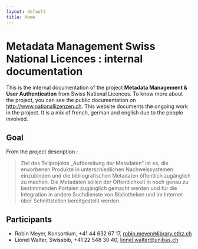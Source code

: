 ```yaml
---
layout: default
title: Home
---
```


# Metadata Management Swiss National Licences : internal documentation

This is the internal documentation of the project **Metadata Management & User Authentication** from Swiss National Licences. To know more about the project, you can see the public documentation on <http://www.nationallizenzen.ch>. This website documents the ongoing work in the project. It is a mix of french, german and english due to the people involved.

## Goal

From the project description : 

> Ziel des Teilprojekts „Aufbereitung der Metadaten“ ist es, die erworbenen Produkte in unterschiedlichen Nachweissystemen einzubinden und die bibliografischen Metadaten öffentlich zugänglich zu machen. Die Metadaten sollen der Öffentlichkeit in noch genau zu bestimmenden Portalen zugänglich gemacht werden und für die Integration in andere Suchdienste von Bibliotheken und im Internet über Schnittstellen bereitgestellt werden.

## Participants

 * Robin Meyer, Konsortium, +41 44 632 67 17, robin.meyer@library.ethz.ch
 * Lionel Walter, Swissbib, +41 22 548 30 40, lionel.walter@unibas.ch
